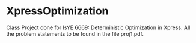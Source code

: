 # XpressOptimization
Class Project done for IsYE 6669: Deterministic Optimization in Xpress. All the problem statements to be found in the file proj1.pdf.


